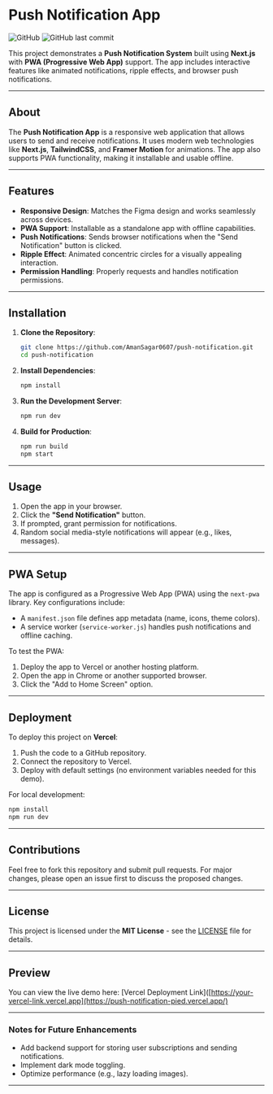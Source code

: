 # Push Notification App

![GitHub](https://img.shields.io/badge/license-MIT-blue) ![GitHub last commit](https://img.shields.io/github/last-commit/AmanSagar0607/push-notification)

This project demonstrates a **Push Notification System** built using **Next.js** with **PWA (Progressive Web App)** support. The app includes interactive features like animated notifications, ripple effects, and browser push notifications.

---

## About

The **Push Notification App** is a responsive web application that allows users to send and receive notifications. It uses modern web technologies like **Next.js**, **TailwindCSS**, and **Framer Motion** for animations. The app also supports PWA functionality, making it installable and usable offline.

---

## Features

- **Responsive Design**: Matches the Figma design and works seamlessly across devices.
- **PWA Support**: Installable as a standalone app with offline capabilities.
- **Push Notifications**: Sends browser notifications when the "Send Notification" button is clicked.
- **Ripple Effect**: Animated concentric circles for a visually appealing interaction.
- **Permission Handling**: Properly requests and handles notification permissions.

---

## Installation

1. **Clone the Repository**:
   ```bash
   git clone https://github.com/AmanSagar0607/push-notification.git
   cd push-notification
   ```

2. **Install Dependencies**:
   ```bash
   npm install
   ```

3. **Run the Development Server**:
   ```bash
   npm run dev
   ```

4. **Build for Production**:
   ```bash
   npm run build
   npm start
   ```

---

## Usage

1. Open the app in your browser.
2. Click the **"Send Notification"** button.
3. If prompted, grant permission for notifications.
4. Random social media-style notifications will appear (e.g., likes, messages).

---

## PWA Setup

The app is configured as a Progressive Web App (PWA) using the `next-pwa` library. Key configurations include:

- A `manifest.json` file defines app metadata (name, icons, theme colors).
- A service worker (`service-worker.js`) handles push notifications and offline caching.

To test the PWA:
1. Deploy the app to Vercel or another hosting platform.
2. Open the app in Chrome or another supported browser.
3. Click the "Add to Home Screen" option.

---

## Deployment

To deploy this project on **Vercel**:

1. Push the code to a GitHub repository.
2. Connect the repository to Vercel.
3. Deploy with default settings (no environment variables needed for this demo).

For local development:
```bash
npm install
npm run dev
```

---

## Contributions

Feel free to fork this repository and submit pull requests. For major changes, please open an issue first to discuss the proposed changes.

---

## License

This project is licensed under the **MIT License** - see the [LICENSE](LICENSE) file for details.

---

## Preview

You can view the live demo here: [Vercel Deployment Link]([https://your-vercel-link.vercel.app](https://push-notification-pied.vercel.app/)

---

### Notes for Future Enhancements

- Add backend support for storing user subscriptions and sending notifications.
- Implement dark mode toggling.
- Optimize performance (e.g., lazy loading images).

---
